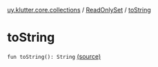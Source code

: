 [uy.klutter.core.collections](../index.md) / [ReadOnlySet](index.md) / [toString](.)


# toString
<code>fun toString(): String</code> [(source)](https://github.com/kohesive/klutter/blob/master/core-jdk6/src/main/kotlin/uy/klutter/core/common/Immutable.kt#L147)<br/>


